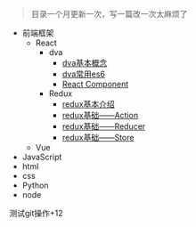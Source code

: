 > 目录一个月更新一次，写一篇改一次太麻烦了
- 前端框架
  - React
    - dva
      - [dva基本概念](https://github.com/bai3/blog/issues/1)
      - [dva常用es6](https://github.com/bai3/blog/issues/2)
      - [React Component](https://github.com/bai3/blog/issues/7)
    - Redux
      - [redux基本介绍](https://github.com/bai3/blog/issues/3)
      - [redux基础——Action](https://github.com/bai3/blog/issues/4)
      - [redux基础——Reducer](https://github.com/bai3/blog/issues/5)
      - [redux基础——Store](https://github.com/bai3/blog/issues/6)      
  - Vue
- JavaScript
- html
- css
- Python
- node

测试git操作+12